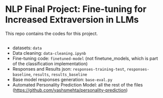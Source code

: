 
# NLP Final Project: Fine-tuning for Increased Extraversion in LLMs

This repo contains the codes for this project. 

## 

- datasets: `data`
- Data cleaning: `data-cleaning.ipynb`
- Fine-tuning code: `finetuned-model` (not finetune_models, which is part of the classification implementation)
- Responses and Results json: `responses-training-test`, `responses-baseline`, `results`, `results_baseline`
- Base model responses generation:  `base-eval.py`
- Automated Personality Prediction Model: all the rest of the files (https://github.com/yashsmehta/personality-prediction)